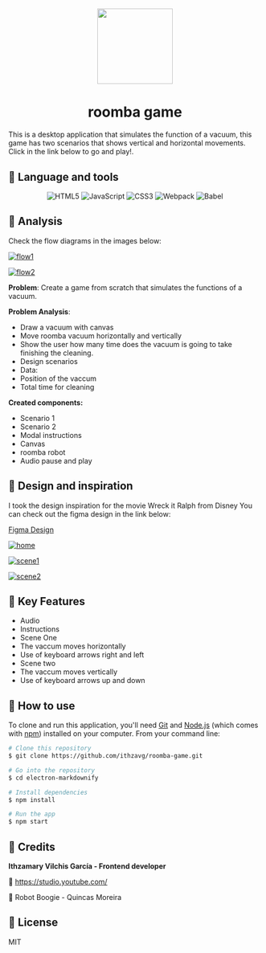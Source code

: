 <h1 align="center">
<img src="https://i.ibb.co/jRvtNLC/logo.jpg" width="150px">
</h1>
<h1 align="center">roomba game</h1>


This is a desktop application that simulates the function of a vacuum, this game has two scenarios that shows vertical and horizontal movements.
Click in the link below to go and play!.
## :candy: Language and tools
<p align="center">
<img alt="HTML5" src="https://img.shields.io/badge/html5%20-%23E34F26.svg?&style=for-the-badge&logo=html5&logoColor=white"/> <img alt="JavaScript" src="https://img.shields.io/badge/javascript%20-%23323330.svg?&style=for-the-badge&logo=javascript&logoColor=%23F7DF1E"/> <img alt="CSS3" src="https://img.shields.io/badge/css3%20-%231572B6.svg?&style=for-the-badge&logo=css3&logoColor=white"/> <img alt="Webpack" src="https://img.shields.io/badge/webpack-%238DD6F9.svg?&style=for-the-badge&logo=webpack&logoColor=black" /> <img alt="Babel" src="https://img.shields.io/badge/Babel-F9DC3e?style=for-the-badge&logo=babel&logoColor=black" />
</p>

## 🍬 Analysis

Check the flow diagrams in the images below:

[![flow1](https://i.ibb.co/0BLhbLk/flow-1.png "flow1")](https://i.ibb.co/0BLhbLk/flow-1.png "flow1")

[![flow2](https://i.ibb.co/QvNJ1x5/flow-2.png "flow2")](https://i.ibb.co/QvNJ1x5/flow-2.png "flow2")

**Problem**: Create a game from scratch that simulates the functions of a vacuum.

**Problem Analysis**:
- Draw a vacuum with canvas
- Move roomba vacuum horizontally and vertically
- Show the user how many time does the vacuum is going to take finishing the cleaning.
- Design scenarios
- Data: 
 - Position of the vaccum
 - Total time for cleaning

**Created components:**
- Scenario 1
- Scenario 2
- Modal instructions
- Canvas
- roomba robot
- Audio pause and play

## 🍬 Design and inspiration
I took the design inspiration for the movie Wreck it Ralph from Disney
You can check out the figma design in the link below:

[Figma Design](https://www.figma.com/file/pgzVs26PosTrKRG8cW4IBW/Roomba?node-id=1%3A2 "Figma Design")

[![home](https://i.ibb.co/6vjpkhP/home.png "home")](https://i.ibb.co/6vjpkhP/home.png "home")

[![scene1](https://i.ibb.co/f45ZwBL/scene1.png "scene1")](https://i.ibb.co/f45ZwBL/scene1.png "scene1")

[![scene2](https://i.ibb.co/N9N61fK/scene2.png "scene2")](https://i.ibb.co/N9N61fK/scene2.png "scene2")

## 🍬 Key Features
- Audio 
- Instructions
- Scene One
 - The vaccum moves horizontally
 - Use of keyboard arrows right and left
- Scene two
 - The vaccum moves vertically
 - Use of keyboard arrows  up and down

## 🍬 How to use
To clone and run this application, you'll need [Git](https://git-scm.com) and [Node.js](https://nodejs.org/en/download/) (which comes with [npm](http://npmjs.com)) installed on your computer. From your command line:

```bash
# Clone this repository
$ git clone https://github.com/ithzavg/roomba-game.git

# Go into the repository
$ cd electron-markdownify

# Install dependencies
$ npm install

# Run the app
$ npm start
```
## 🍬 Credits
**Ithzamary Vilchis García - Frontend developer**

🎵 https://studio.youtube.com/


🎵 Robot Boogie - Quincas Moreira  

## 🍬 License
MIT
 
